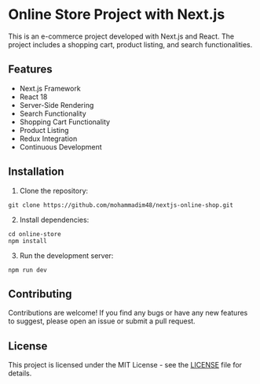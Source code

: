 # Online Store Project with Next.js

This is an e-commerce project developed with Next.js and React. The project includes a shopping cart, product listing, and search functionalities.

## Features

- Next.js Framework
- React 18
- Server-Side Rendering
- Search Functionality
- Shopping Cart Functionality
- Product Listing
- Redux Integration
- Continuous Development

## Installation

1. Clone the repository:
```
git clone https://github.com/mohammadim48/nextjs-online-shop.git
```
2. Install dependencies:
```
cd online-store
npm install
```
3. Run the development server:
```
npm run dev
```

## Contributing

Contributions are welcome! If you find any bugs or have any new features to suggest, please open an issue or submit a pull request.

## License

This project is licensed under the MIT License - see the [LICENSE](LICENSE) file for details.
